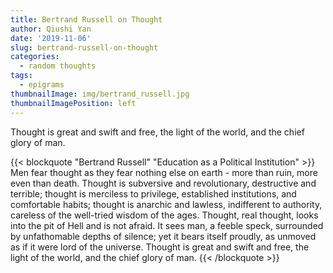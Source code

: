 ```yaml
---
title: Bertrand Russell on Thought
author: Qiushi Yan
date: '2019-11-06'
slug: bertrand-russell-on-thought
categories:
  - random thoughts
tags:
  - epigrams
thumbnailImage: img/bertrand_russell.jpg
thumbnailImagePosition: left
---
```


Thought is great and swift and free, the light of the world, and the chief glory of man. 

<!--more-->


{{< blockquote "Bertrand Russell" "Education as a Political Institution" >}}
Men fear thought as they fear nothing else on earth - more than ruin, more even than death. Thought is subversive and revolutionary, destructive and terrible; thought is merciless to privilege, established institutions, and comfortable habits; thought is anarchic and lawless, indifferent to authority, careless of the well-tried wisdom of the ages. Thought, real thought, looks into the pit of Hell and is not afraid. It sees man, a feeble speck, surrounded by unfathomable depths of silence; yet it bears itself proudly, as unmoved as if it were lord of the universe. Thought is great and swift and free, the light of the world, and the chief glory of man.
{{< /blockquote >}}